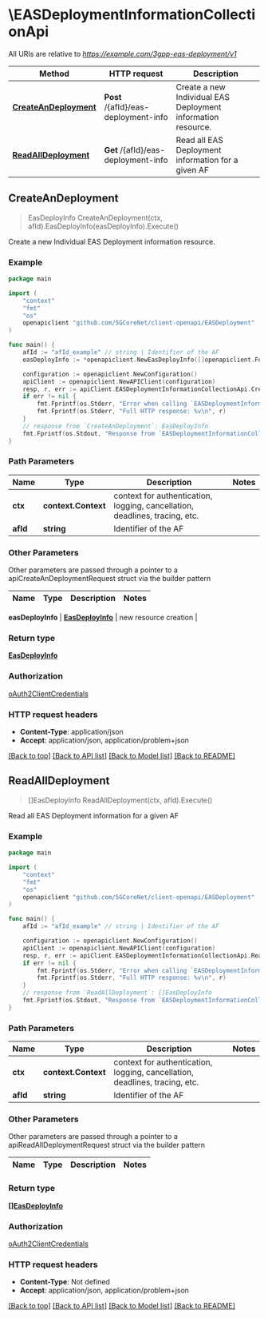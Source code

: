 # \EASDeploymentInformationCollectionApi

All URIs are relative to *https://example.com/3gpp-eas-deployment/v1*

Method | HTTP request | Description
------------- | ------------- | -------------
[**CreateAnDeployment**](EASDeploymentInformationCollectionApi.md#CreateAnDeployment) | **Post** /{afId}/eas-deployment-info | Create a new Individual EAS Deployment information resource.
[**ReadAllDeployment**](EASDeploymentInformationCollectionApi.md#ReadAllDeployment) | **Get** /{afId}/eas-deployment-info | Read all EAS Deployment information for a given AF



## CreateAnDeployment

> EasDeployInfo CreateAnDeployment(ctx, afId).EasDeployInfo(easDeployInfo).Execute()

Create a new Individual EAS Deployment information resource.

### Example

```go
package main

import (
    "context"
    "fmt"
    "os"
    openapiclient "github.com/5GCoreNet/client-openapi/EASDeployment"
)

func main() {
    afId := "afId_example" // string | Identifier of the AF
    easDeployInfo := *openapiclient.NewEasDeployInfo([]openapiclient.FqdnPatternMatchingRule{openapiclient.FqdnPatternMatchingRule{Interface{}: new(interface{})}}) // EasDeployInfo | new resource creation

    configuration := openapiclient.NewConfiguration()
    apiClient := openapiclient.NewAPIClient(configuration)
    resp, r, err := apiClient.EASDeploymentInformationCollectionApi.CreateAnDeployment(context.Background(), afId).EasDeployInfo(easDeployInfo).Execute()
    if err != nil {
        fmt.Fprintf(os.Stderr, "Error when calling `EASDeploymentInformationCollectionApi.CreateAnDeployment``: %v\n", err)
        fmt.Fprintf(os.Stderr, "Full HTTP response: %v\n", r)
    }
    // response from `CreateAnDeployment`: EasDeployInfo
    fmt.Fprintf(os.Stdout, "Response from `EASDeploymentInformationCollectionApi.CreateAnDeployment`: %v\n", resp)
}
```

### Path Parameters


Name | Type | Description  | Notes
------------- | ------------- | ------------- | -------------
**ctx** | **context.Context** | context for authentication, logging, cancellation, deadlines, tracing, etc.
**afId** | **string** | Identifier of the AF | 

### Other Parameters

Other parameters are passed through a pointer to a apiCreateAnDeploymentRequest struct via the builder pattern


Name | Type | Description  | Notes
------------- | ------------- | ------------- | -------------

 **easDeployInfo** | [**EasDeployInfo**](EasDeployInfo.md) | new resource creation | 

### Return type

[**EasDeployInfo**](EasDeployInfo.md)

### Authorization

[oAuth2ClientCredentials](../README.md#oAuth2ClientCredentials)

### HTTP request headers

- **Content-Type**: application/json
- **Accept**: application/json, application/problem+json

[[Back to top]](#) [[Back to API list]](../README.md#documentation-for-api-endpoints)
[[Back to Model list]](../README.md#documentation-for-models)
[[Back to README]](../README.md)


## ReadAllDeployment

> []EasDeployInfo ReadAllDeployment(ctx, afId).Execute()

Read all EAS Deployment information for a given AF

### Example

```go
package main

import (
    "context"
    "fmt"
    "os"
    openapiclient "github.com/5GCoreNet/client-openapi/EASDeployment"
)

func main() {
    afId := "afId_example" // string | Identifier of the AF

    configuration := openapiclient.NewConfiguration()
    apiClient := openapiclient.NewAPIClient(configuration)
    resp, r, err := apiClient.EASDeploymentInformationCollectionApi.ReadAllDeployment(context.Background(), afId).Execute()
    if err != nil {
        fmt.Fprintf(os.Stderr, "Error when calling `EASDeploymentInformationCollectionApi.ReadAllDeployment``: %v\n", err)
        fmt.Fprintf(os.Stderr, "Full HTTP response: %v\n", r)
    }
    // response from `ReadAllDeployment`: []EasDeployInfo
    fmt.Fprintf(os.Stdout, "Response from `EASDeploymentInformationCollectionApi.ReadAllDeployment`: %v\n", resp)
}
```

### Path Parameters


Name | Type | Description  | Notes
------------- | ------------- | ------------- | -------------
**ctx** | **context.Context** | context for authentication, logging, cancellation, deadlines, tracing, etc.
**afId** | **string** | Identifier of the AF | 

### Other Parameters

Other parameters are passed through a pointer to a apiReadAllDeploymentRequest struct via the builder pattern


Name | Type | Description  | Notes
------------- | ------------- | ------------- | -------------


### Return type

[**[]EasDeployInfo**](EasDeployInfo.md)

### Authorization

[oAuth2ClientCredentials](../README.md#oAuth2ClientCredentials)

### HTTP request headers

- **Content-Type**: Not defined
- **Accept**: application/json, application/problem+json

[[Back to top]](#) [[Back to API list]](../README.md#documentation-for-api-endpoints)
[[Back to Model list]](../README.md#documentation-for-models)
[[Back to README]](../README.md)

